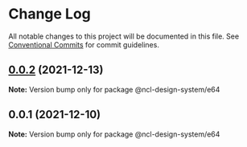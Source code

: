 # Change Log

All notable changes to this project will be documented in this file.
See [Conventional Commits](https://conventionalcommits.org) for commit guidelines.

## [0.0.2](https://github.ncl.com/rromero/ncl-design-system/compare/@ncl-design-system/e64@0.0.1...@ncl-design-system/e64@0.0.2) (2021-12-13)

**Note:** Version bump only for package @ncl-design-system/e64





## 0.0.1 (2021-12-10)

**Note:** Version bump only for package @ncl-design-system/e64
